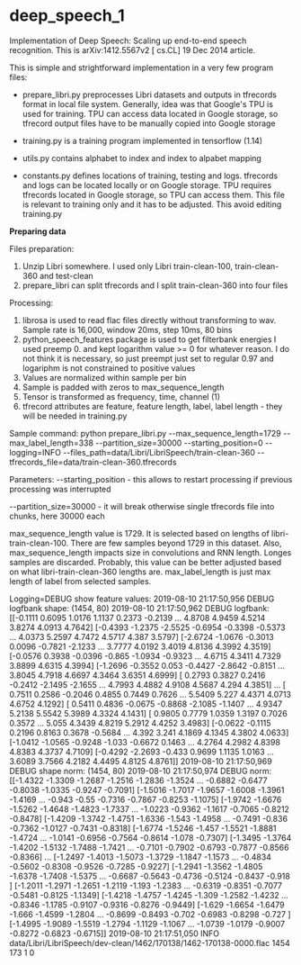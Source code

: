 # deep_speech_1
Implementation of Deep Speech: Scaling up end-to-end speech recognition. This is arXiv:1412.5567v2 [
cs.CL] 19 Dec 2014 article.

This is simple and strightforward implementation in a very few program files:

- prepare_libri.py preprocesses Libri datasets and outputs in tfrecords format in local file system. Generally, idea was that Google's TPU is used for training. TPU can access data located in Google storage, so tfrecord output files have to be manually copied into Google storage

- training.py is a training program implemented in tensorflow (1.14)

- utils.py contains alphabet to index and index to alpabet mapping

- constants.py defines locations of training, testing and logs. tfrecords and logs can be located locally or on Google storage. TPU requires tfrecords located in Google storage, so TPU can access them. This file is relevant to training only and it has to be adjusted. This avoid editing training.py

<b>Preparing data</b>

Files preparation:
1. Unzip Libri somewhere. I used only Libri train-clean-100, train-clean-360 and test-clean
2. prepare_libri can split tfrecords and I split train-clean-360 into four files

Processing:
1. librosa is used to read flac files directly without transforming to wav. Sample rate is 16,000, window 20ms, step 10ms, 80 bins
2. python_speech_features package is used to get filterbank energies
I used preemp 0. and kept logarithm value >= 0 for whatever reason. I do not think it is necessary, so just preempt just set to regular 0.97 and logariphm is not constrained to positive values
3. Values are normalized within sample per bin
4. Sample is padded with zeros to max_sequence_length
5. Tensor is transformed as frequency, time, channel (1)
6. tfrecord attributes are feature, feature length, label, label length - they will be needed in training.py

Sample command:
python prepare_libri.py --max_sequence_length=1729 --max_label_length=338 --partition_size=30000 --starting_position=0 --logging=INFO --files_path=data/Libri/LibriSpeech/train-clean-360 --tfrecords_file=data/train-clean-360.tfrecords

Parameters:
--starting_position - this allows to restart processing if previous processing was interrupted

--partition_size=30000 - it will break otherwise single tfrecords file into chunks, here 30000 each 

max_sequence_length value is 1729. It is selected based on lengths of libri-train-clean-100. There are few samples beyond 1729 in this dataset. Also, max_sequence_length impacts size in convolutions and RNN length. Longes samples are discarded. Probably, this value can be better adjusted based on what libri-train-clean-360 lengths are. max_label_length is just max length of label from selected samples. 

Logging=DEBUG show feature values:
2019-08-10 21:17:50,956 DEBUG logfbank shape: (1454, 80)
2019-08-10 21:17:50,962 DEBUG logfbank:
 [[-0.1111  0.6095  1.0176  1.1137  0.2373 -0.2139 ...  4.8708  4.9459  4.5214  3.8274  4.0913  4.7642]
 [-0.4393 -1.2375 -2.5525 -0.6954 -0.3398 -0.5373 ...  4.0373  5.2597  4.7472  4.5717  4.387   3.5797]
 [-2.6724 -1.0676 -0.3013  0.0096 -0.7821 -2.1233 ...  3.7777  4.0192  3.4019  4.8136  4.3992  4.3519]
 [-0.0576  0.3938 -0.0396 -0.865  -1.0934 -0.9323 ...  4.6715  4.3411  4.7329  3.8899  4.6315  4.3994]
 [-1.2696 -0.3552  0.053  -0.4427 -2.8642 -0.8151 ...  3.8045  4.7918  4.6697  4.3464  3.6351  4.6999]
 [ 0.2793  0.3827  0.2416 -0.2412 -2.1495 -2.1655 ...  4.7993  4.4882  4.9108  4.5687  4.294   4.3851]
 ...
 [ 0.7511  0.2586 -0.2046  0.4855  0.7449  0.7626 ...  5.5409  5.227   4.4371  4.0713  4.6752  4.1292]
 [ 0.5411  0.4836 -0.0675 -0.8868 -2.1085 -1.1407 ...  4.9347  5.2138  5.5542  5.3989  4.3324  4.1431]
 [ 0.9805  0.7779  1.0359  1.3197  0.7026  0.3572 ...  5.055   4.3439  4.8219  5.2912  4.4252  3.4983]
 [-0.0622 -0.1115  0.2196  0.8163  0.3678 -0.5684 ...  4.392   3.241   4.1869  4.1345  4.3802  4.0633]
 [-1.0412 -1.0565 -0.9248 -1.033  -0.6672  0.1463 ...  4.2764  4.2982  4.8398  4.8383  4.3737  4.7109]
 [-0.4292 -2.2693 -0.433   0.9699  1.1135  1.0163 ...  3.6089  3.7566  4.2182  4.4495  4.8125  4.8761]]
2019-08-10 21:17:50,969 DEBUG shape norm: (1454, 80)
2019-08-10 21:17:50,974 DEBUG norm:
 [[-1.4322 -1.3309 -1.2687 -1.2516 -1.2836 -1.3524 ... -0.6882 -0.6477 -0.8038 -1.0335 -0.9247 -0.7091]
 [-1.5016 -1.7017 -1.9657 -1.6008 -1.3961 -1.4169 ... -0.943  -0.55   -0.7316 -0.7867 -0.8253 -1.1075]
 [-1.9742 -1.6676 -1.5262 -1.4648 -1.4823 -1.7337 ... -1.0223 -0.9362 -1.1617 -0.7065 -0.8212 -0.8478]
 [-1.4209 -1.3742 -1.4751 -1.6336 -1.543  -1.4958 ... -0.7491 -0.836  -0.7362 -1.0127 -0.7431 -0.8318]
 [-1.6774 -1.5246 -1.457  -1.5521 -1.8881 -1.4724 ... -1.0141 -0.6956 -0.7564 -0.8614 -1.078  -0.7307]
 [-1.3495 -1.3764 -1.4202 -1.5132 -1.7488 -1.7421 ... -0.7101 -0.7902 -0.6793 -0.7877 -0.8566 -0.8366]
 ...
 [-1.2497 -1.4013 -1.5073 -1.3729 -1.1847 -1.1573 ... -0.4834 -0.5602 -0.8308 -0.9526 -0.7285 -0.9227]
 [-1.2941 -1.3562 -1.4805 -1.6378 -1.7408 -1.5375 ... -0.6687 -0.5643 -0.4736 -0.5124 -0.8437 -0.918 ]
 [-1.2011 -1.2971 -1.2651 -1.2119 -1.193  -1.2383 ... -0.6319 -0.8351 -0.7077 -0.5481 -0.8125 -1.1349]
 [-1.4218 -1.4757 -1.4245 -1.309  -1.2582 -1.4232 ... -0.8346 -1.1785 -0.9107 -0.9316 -0.8276 -0.9449]
 [-1.629  -1.6654 -1.6479 -1.666  -1.4599 -1.2804 ... -0.8699 -0.8493 -0.702  -0.6983 -0.8298 -0.727 ]
 [-1.4995 -1.9089 -1.5519 -1.2794 -1.1129 -1.1067 ... -1.0739 -1.0179 -0.9007 -0.8272 -0.6823 -0.6715]]
2019-08-10 21:17:51,050 INFO data/Libri/LibriSpeech/dev-clean/1462/170138/1462-170138-0000.flac 1454 173 1 0




